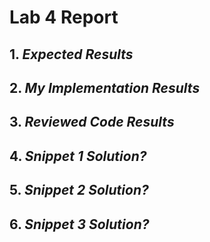 # **Lab 4 Report**
## 1. *Expected Results*
>

## 2. *My Implementation Results*
>

## 3. *Reviewed Code Results*
>

## 4. *Snippet 1 Solution?*
>

## 5. *Snippet 2 Solution?*
>

## 6. *Snippet 3 Solution?*
>
